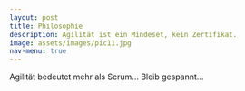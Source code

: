 ```yaml
---
layout: post
title: Philosophie
description: Agilität ist ein Mindeset, kein Zertifikat.
image: assets/images/pic11.jpg
nav-menu: true
---
```


Agilität bedeutet mehr als Scrum... Bleib gespannt...
